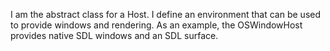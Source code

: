 I am the abstract class for a Host.
I define an environment that can be used to provide windows and rendering. As an example, the OSWindowHost provides native SDL windows and an SDL surface.